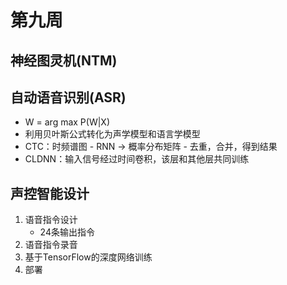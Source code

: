 # 第九周

## 神经图灵机(NTM)

## 自动语音识别(ASR)
* W = arg max P(W|X)
* 利用贝叶斯公式转化为声学模型和语言学模型
* CTC：时频谱图 - RNN -> 概率分布矩阵 - 去重，合并，得到结果
* CLDNN：输入信号经过时间卷积，该层和其他层共同训练

## 声控智能设计
1. 语音指令设计
   * 24条输出指令
2. 语音指令录音
3. 基于TensorFlow的深度网络训练
4. 部署